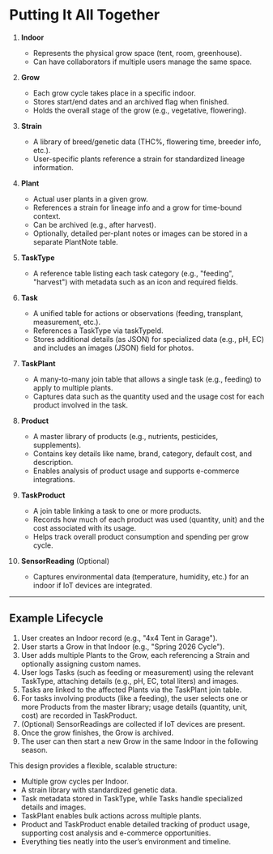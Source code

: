 # Putting It All Together

1. **Indoor**

   - Represents the physical grow space (tent, room, greenhouse).
   - Can have collaborators if multiple users manage the same space.

2. **Grow**

   - Each grow cycle takes place in a specific indoor.
   - Stores start/end dates and an archived flag when finished.
   - Holds the overall stage of the grow (e.g., vegetative, flowering).

3. **Strain**

   - A library of breed/genetic data (THC%, flowering time, breeder info, etc.).
   - User-specific plants reference a strain for standardized lineage information.

4. **Plant**

   - Actual user plants in a given grow.
   - References a strain for lineage info and a grow for time-bound context.
   - Can be archived (e.g., after harvest).
   - Optionally, detailed per-plant notes or images can be stored in a separate PlantNote table.

5. **TaskType**

   - A reference table listing each task category (e.g., "feeding", "harvest") with metadata such as an icon and required fields.

6. **Task**

   - A unified table for actions or observations (feeding, transplant, measurement, etc.).
   - References a TaskType via taskTypeId.
   - Stores additional details (as JSON) for specialized data (e.g., pH, EC) and includes an images (JSON) field for photos.

7. **TaskPlant**

   - A many-to-many join table that allows a single task (e.g., feeding) to apply to multiple plants.
   - Captures data such as the quantity used and the usage cost for each product involved in the task.

8. **Product**

   - A master library of products (e.g., nutrients, pesticides, supplements).
   - Contains key details like name, brand, category, default cost, and description.
   - Enables analysis of product usage and supports e-commerce integrations.

9. **TaskProduct**

   - A join table linking a task to one or more products.
   - Records how much of each product was used (quantity, unit) and the cost associated with its usage.
   - Helps track overall product consumption and spending per grow cycle.

10. **SensorReading** (Optional)
    - Captures environmental data (temperature, humidity, etc.) for an indoor if IoT devices are integrated.

---

## Example Lifecycle

1. User creates an Indoor record (e.g., "4x4 Tent in Garage").
2. User starts a Grow in that Indoor (e.g., "Spring 2026 Cycle").
3. User adds multiple Plants to the Grow, each referencing a Strain and optionally assigning custom names.
4. User logs Tasks (such as feeding or measurement) using the relevant TaskType, attaching details (e.g., pH, EC, total liters) and images.
5. Tasks are linked to the affected Plants via the TaskPlant join table.
6. For tasks involving products (like a feeding), the user selects one or more Products from the master library; usage details (quantity, unit, cost) are recorded in TaskProduct.
7. (Optional) SensorReadings are collected if IoT devices are present.
8. Once the grow finishes, the Grow is archived.
9. The user can then start a new Grow in the same Indoor in the following season.

This design provides a flexible, scalable structure:

- Multiple grow cycles per Indoor.
- A strain library with standardized genetic data.
- Task metadata stored in TaskType, while Tasks handle specialized details and images.
- TaskPlant enables bulk actions across multiple plants.
- Product and TaskProduct enable detailed tracking of product usage, supporting cost analysis and e-commerce opportunities.
- Everything ties neatly into the user’s environment and timeline.
